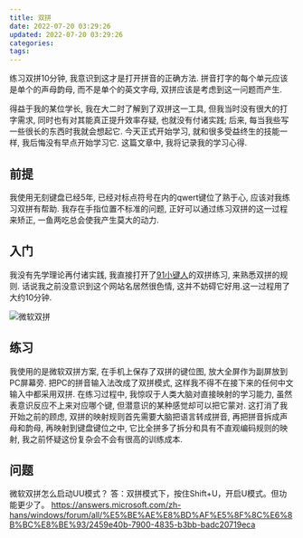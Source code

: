```yaml
---
title: 双拼
date: 2022-07-20 03:29:26
updated: 2022-07-20 03:29:26
categories:
tags:
---
```


练习双拼10分钟, 我意识到这才是打开拼音的正确方法. 拼音打字的每个单元应该是单个的声母韵母, 而不是单个的英文字母, 双拼应该是考虑到这一问题而产生.

得益于我的某位学长, 我在大二时了解到了双拼这一工具, 但我当时没有很大的打字需求, 同时也有对其能真正提升效率存疑, 也就没有付诸实践; 后来, 每当我些写一些很长的东西时我就会想起它. 今天正式开始学习, 就和很多受益终生的技能一样, 我后悔没有早点开始学习它. 这篇文章中, 我将记录我的学习心得.

## 前提

我使用无刻键盘已经5年, 已经对标点符号在内的qwert键位了熟于心, 应该对我练习双拼有帮助. 我存在手指位置不标准的问题, 正好可以通过练习双拼的这一过程来矫正, 一鱼两吃总会使我产生莫大的动力.

## 入门

我没有先学理论再付诸实践, 我直接打开了[91小键人](https://dazi.91xjr.com/typing/train/shuang.html)的双拼练习, 来熟悉双拼的规则. 话说我之前没意识到这个网站名居然很色情, 这并不妨碍它好用.这一过程用了大约10分钟.

![微软双拼](MS_Shuangpin.jpg)

## 练习

我使用的是微软双拼方案, 在手机上保存了双拼的键位图, 放大全屏作为副屏放到PC屏幕旁. 把PC的拼音输入法改成了双拼模式, 这样我不得不在接下来的任何中文输入中都采用双拼. 在练习过程中, 我惊叹于人类大脑对直接映射的学习能力, 虽然表意识反应不上来对应哪个键, 但潜意识的某种感觉却可以把它蒙对. 这打消了我开始之前的顾虑, 双拼的映射规则首先需要大脑把语言转成拼音, 再把拼音拆成声母和韵母, 再映射到键盘键位之中, 它比全拼多了拆分和具有不直观编码规则的映射, 我之前怀疑这份复杂会不会有很高的训练成本.

## 问题

微软双拼怎么启动UU模式？
答：双拼模式下，按住Shift+U，开启U模式。但功能更少了。
https://answers.microsoft.com/zh-hans/windows/forum/all/%E5%BE%AE%E8%BD%AF%E5%8F%8C%E6%8B%BC%E8%BE%93/2459e40b-7900-4835-b3bb-badc20719eca